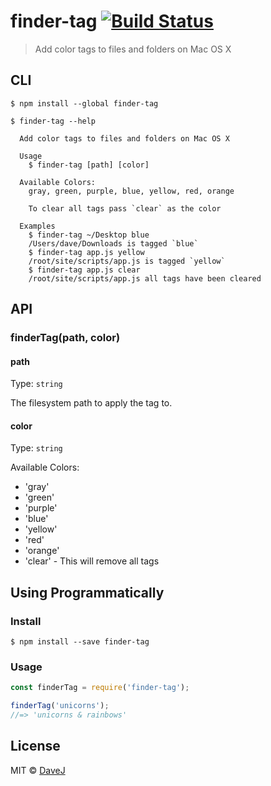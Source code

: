 # finder-tag [![Build Status](https://travis-ci.org/DaveJ/finder-tag.svg?branch=master)](https://travis-ci.org/DaveJ/finder-tag)

> Add color tags to files and folders on Mac OS X

## CLI

```
$ npm install --global finder-tag
```

```
$ finder-tag --help

  Add color tags to files and folders on Mac OS X

  Usage
    $ finder-tag [path] [color]

  Available Colors:
    gray, green, purple, blue, yellow, red, orange

    To clear all tags pass `clear` as the color

  Examples
    $ finder-tag ~/Desktop blue
    /Users/dave/Downloads is tagged `blue`
    $ finder-tag app.js yellow
    /root/site/scripts/app.js is tagged `yellow`
    $ finder-tag app.js clear
    /root/site/scripts/app.js all tags have been cleared
```

## API

### finderTag(path, color)

#### path

Type: `string`

The filesystem path to apply the tag to.

#### color

Type: `string`

Available Colors:
  * 'gray'
  * 'green'
  * 'purple'
  * 'blue'
  * 'yellow'
  * 'red'
  * 'orange'
  * 'clear' - This will remove all tags

## Using Programmatically

### Install

```
$ npm install --save finder-tag
```


### Usage

```js
const finderTag = require('finder-tag');

finderTag('unicorns');
//=> 'unicorns & rainbows'
```

## License

MIT © [DaveJ](https://twitter.com/DaveJ)

